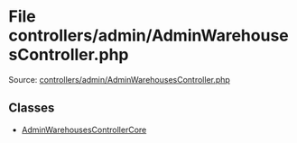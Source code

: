 File controllers/admin/AdminWarehousesController.php
=========

Source: [controllers/admin/AdminWarehousesController.php](https://github.com/PrestaShop/PrestaShop/blob/1.5.3.1/controllers/admin/AdminWarehousesController.php)


Classes
-------

* [AdminWarehousesControllerCore](class.AdminWarehousesControllerCore.md)

